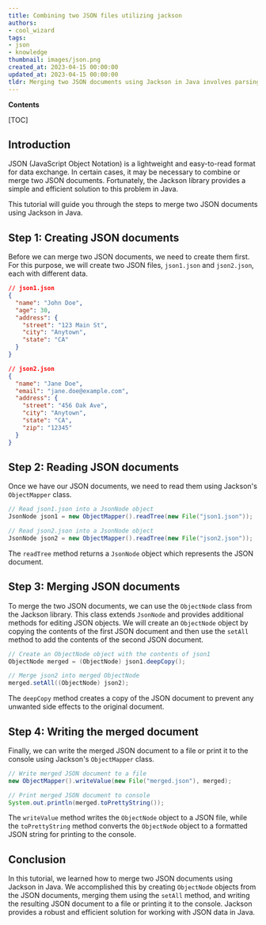 ```yaml
---
title: Combining two JSON files utilizing jackson
authors:
- cool_wizard
tags:
- json
- knowledge
thumbnail: images/json.png
created_at: 2023-04-15 00:00:00
updated_at: 2023-04-15 00:00:00
tldr: Merging two JSON documents using Jackson in Java involves parsing the JSON files to create two separate Object nodes, then recursively merging each field from one node into the other.
---
```


**Contents**

[TOC]

## Introduction
JSON (JavaScript Object Notation) is a lightweight and easy-to-read format for data exchange. In certain cases, it may be necessary to combine or merge two JSON documents. Fortunately, the Jackson library provides a simple and efficient solution to this problem in Java.

This tutorial will guide you through the steps to merge two JSON documents using Jackson in Java.

## Step 1: Creating JSON documents

Before we can merge two JSON documents, we need to create them first. For this purpose, we will create two JSON files, `json1.json` and `json2.json`, each with different data.

```json
// json1.json
{
  "name": "John Doe",
  "age": 30,
  "address": {
    "street": "123 Main St",
    "city": "Anytown",
    "state": "CA"
  }
}
```

```json
// json2.json
{
  "name": "Jane Doe",
  "email": "jane.doe@example.com",
  "address": {
    "street": "456 Oak Ave",
    "city": "Anytown",
    "state": "CA",
    "zip": "12345"
  }
}
```

## Step 2: Reading JSON documents

Once we have our JSON documents, we need to read them using Jackson's `ObjectMapper` class.

```java
// Read json1.json into a JsonNode object
JsonNode json1 = new ObjectMapper().readTree(new File("json1.json"));

// Read json2.json into a JsonNode object
JsonNode json2 = new ObjectMapper().readTree(new File("json2.json"));
```

The `readTree` method returns a `JsonNode` object which represents the JSON document.

## Step 3: Merging JSON documents

To merge the two JSON documents, we can use the `ObjectNode` class from the Jackson library. This class extends `JsonNode` and provides additional methods for editing JSON objects. We will create an `ObjectNode` object by copying the contents of the first JSON document and then use the `setAll` method to add the contents of the second JSON document.

```java
// Create an ObjectNode object with the contents of json1
ObjectNode merged = (ObjectNode) json1.deepCopy();

// Merge json2 into merged ObjectNode
merged.setAll((ObjectNode) json2);
```

The `deepCopy` method creates a copy of the JSON document to prevent any unwanted side effects to the original document.

## Step 4: Writing the merged document

Finally, we can write the merged JSON document to a file or print it to the console using Jackson's `ObjectMapper` class.

```java
// Write merged JSON document to a file
new ObjectMapper().writeValue(new File("merged.json"), merged);

// Print merged JSON document to console
System.out.println(merged.toPrettyString());
```

The `writeValue` method writes the `ObjectNode` object to a JSON file, while the `toPrettyString` method converts the `ObjectNode` object to a formatted JSON string for printing to the console.

## Conclusion
In this tutorial, we learned how to merge two JSON documents using Jackson in Java. We accomplished this by creating `ObjectNode` objects from the JSON documents, merging them using the `setAll` method, and writing the resulting JSON document to a file or printing it to the console. Jackson provides a robust and efficient solution for working with JSON data in Java.
